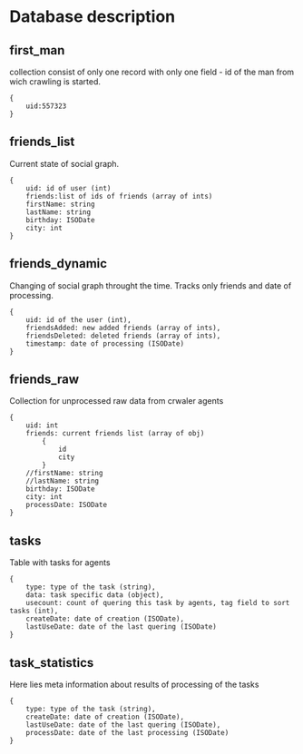 Database description
====================

first_man
---------
collection consist of only one record with only one field - id of the man from wich crawling is started.
```
{
    uid:557323
}
```

friends_list
------------
Current state of social graph.
```
{
    uid: id of user (int)
    friends:list of ids of friends (array of ints)
    firstName: string
    lastName: string
    birthday: ISODate
    city: int 
}
```

friends_dynamic
---------------
Changing of social graph throught the time.
Tracks only friends and date of processing.
```
{
    uid: id of the user (int),
    friendsAdded: new added friends (array of ints),
    friendsDeleted: deleted friends (array of ints),
    timestamp: date of processing (ISODate)
}
```

friends_raw
-----------
Collection for unprocessed raw data from crwaler agents
```
{
    uid: int
    friends: current friends list (array of obj)
        {
            id
            city
        }
    //firstName: string
    //lastName: string
    birthday: ISODate
    city: int 
    processDate: ISODate
}
```

tasks
-----
Table with tasks for agents
```
{
    type: type of the task (string),
    data: task specific data (object),
    usecount: count of quering this task by agents, tag field to sort tasks (int),
    createDate: date of creation (ISODate),
    lastUseDate: date of the last quering (ISODate)
}
```

task_statistics
---------------
Here lies meta information about results of processing of the tasks
```
{
    type: type of the task (string),
    createDate: date of creation (ISODate),
    lastUseDate: date of the last quering (ISODate),
    processDate: date of the last processing (ISODate)
}
```